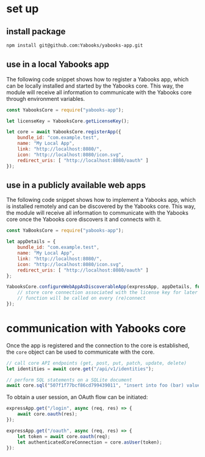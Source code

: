 # set up

## install package

```bash
npm install git@github.com:Yabooks/yabooks-app.git
```

## use in a local Yabooks app
The following code snippet shows how to register a Yabooks app, which can be locally installed and started by the Yabooks core.
This way, the module will receive all information to communicate with the Yabooks core through environment variables.

```js
const YabooksCore = require("yabooks-app");

let licenseKey = YabooksCore.getLicenseKey();

let core = await YabooksCore.registerApp({
    bundle_id: "com.example.test",
    name: "My Local App",
    link: "http://localhost:8080/",
    icon: "http://localhost:8080/icon.svg",
    redirect_uris: [ "http://localhost:8080/oauth" ]
});
```

## use in a publicly available web apps
The following code snippet shows how to implement a Yabooks app, which is installed remotely and can be discovered by the Yabooks core.
This way, the module will receive all information to communicate with the Yabooks core once the Yabooks core discovers it and connects with it.

```js
const YaBooksCore = require("yabooks-app");

let appDetails = {
    bundle_id: "com.example.test",
    name: "My Local App",
    link: "http://localhost:8080/",
    icon: "http://localhost:8080/icon.svg",
    redirect_uris: [ "http://localhost:8080/oauth" ]
};

YabooksCore.configureWebAppAsDiscoverableApp(expressApp, appDetails, function(licenseKey, core) {
    // store core connection associated with the license key for later use
    // function will be called on every (re)connect
});
```

# communication with Yabooks core
Once the app is registered and the connection to the core is established, the `core` object can be used to communicate with the core.

```js
// call core API endpoints (get, post, put, patch, update, delete)
let identities = await core.get("/api/v1/identities");

// perform SQL statements on a SQLite document
await core.sql("507f1f77bcf86cd799439011", "insert into foo (bar) values (?)", [ "ACME, Inc." ]);
```

To obtain a user session, an OAuth flow can be initiated:

```js
expressApp.get("/login", async (req, res) => {
    await core.oauth(res);
});

expressApp.get("/oauth", async (req, res) => {
    let token = await core.oauth(req);
    let authenticatedCoreConnection = core.asUser(token);
}):
```
